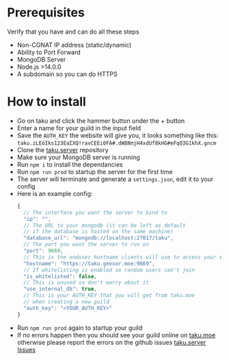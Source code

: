 # Prerequisites

Verify that you have and can do all these steps

- Non-CGNAT IP address (static/dynamic)
- Ability to Port Forward
- MongoDB Server
- Node.js >14.0.0
- A subdomain so you can do HTTPS

# How to install

- Go on taku and click the hammer button under the + button
- Enter a name for your guild in the input field
- Save the `AUTH_KEY` the website will give you,
  it looks something like this:
  `taku.zLEöIks123EaΣXQ!ravCEEi0FA#.dW8NπjH4xdUf8kHG#eFqO3G1khX.gncm`
- Clone the [taku.server](https://github.com/taku-moe/taku.server) repository
- Make sure your MongoDB server is running
- Run `npm i` to install the dependancies
- Run `npm run prod` to startup the server for the first time
- The server will terminate and generate a `settings.json`, edit it to your config
- Here is an example config: 
  ```js
  {
    // The interface you want the server to bind to
    "ip": "", 
    // The URL to your mongodb (it can be left as default 
    // if the database is hosted on the same machine)
    "database_url": "mongodb://localhost:27017/taku",
    // The port you want the server to run on
    "port": 9669,
    // This is the enduser hostname clients will use to access your server
    "hostname": "https://taku.geoxor.moe:9669",
    // If whitelisting is enabled so random users can't join
    "is_whitelisted": false,
    // This is unused so don't worry about it
    "use_internal_db": true,
    // This is your AUTH_KEY that you will get from taku.moe
    // when creating a new guild
    "auth_key": "<YOUR_AUTH_KEY>"
  }
  ```
- Run `npm run prod` again to startup your guild
- If no errors happen then you should see your guild online on [taku.moe](https://taku.moe) otherwise please report the errors on the github issues [taku.server Issues](https://github.com/taku-moe/taku.server/issues)